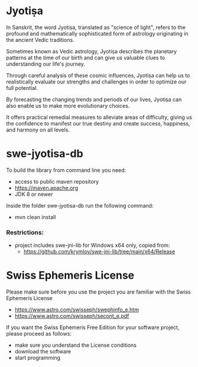 # Jyotiṣa

In Sanskrit, the word Jyotiṣa, translated as "science of light", refers to the profound and mathematically sophisticated form of astrology originating in the ancient Vedic traditions.

Sometimes known as Vedic astrology, Jyotiṣa describes the planetary patterns at the time of our birth and can give us valuable clues to understanding our life's journey.

Through careful analysis of these cosmic influences, Jyotiṣa can help us to realistically evaluate our strengths and challenges in order to optimize our full potential.

By forecasting the changing trends and periods of our lives, Jyotiṣa can also enable us to make more evolutionary choices.

It offers practical remedial measures to alleviate areas of difficulty, giving us the confidence to manifest our true destiny and create success, happiness, and harmony on all levels.


# swe-jyotisa-db

To build the library from command line you need:
- access to public maven repository
- https://maven.apache.org
- JDK 8 or newer

Inside the folder swe-jyotisa-db run the following command:
- mvn clean install

### Restrictions:
- project includes swe-jni-lib for Windows x64 only, copied from:
  - https://github.com/krymlov/swe-jni-lib/tree/main/x64/Release


# Swiss Ephemeris License

Please make sure before you use the project you are familiar with the Swiss Ephemeris License
- https://www.astro.com/swisseph/swephinfo_e.htm
- https://www.astro.com/swisseph/secont_e.pdf

If you want the Swiss Ephemeris Free Edition for your software project, please proceed as follows:
- make sure you understand the License conditions
- download the software
- start programming